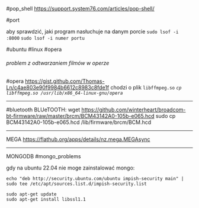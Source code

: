 #pop_shell
https://support.system76.com/articles/pop-shell/



#port 

aby sprawdzić, jaki program nasłuchuje na danym porcie 
`sudo lsof -i :8000`
`sudo lsof -i numer portu`



#ubuntu #linux #opera
###### problem z odtwarzaniem filmów w operze
#opera
https://gist.github.com/Thomas-Ln/c4ae803e90f9984b6612c8983c8fde1f
chodzi o plik `libffmpeg.so`
*`cp libffmpeg.so /usr/lib/x86_64-linux-gnu/opera`* 


---
#bluetooth 
BLUeTOOTH:
wget https://github.com/winterheart/broadcom-bt-firmware/raw/master/brcm/BCM43142A0-105b-e065.hcd
sudo cp BCM43142A0-105b-e065.hcd /lib/firmware/brcm/BCM.hcd


---
MEGA
https://flathub.org/apps/details/nz.mega.MEGAsync

---
MONGODB
#mongo_problems

gdy na ubuntu 22.04 nie moge zainstalować mongo:
```shell
echo "deb http://security.ubuntu.com/ubuntu impish-security main" | sudo tee /etc/apt/sources.list.d/impish-security.list

sudo apt-get update
sudo apt-get install libssl1.1

```

